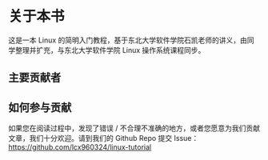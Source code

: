 # 关于本书

这是一本 Linux 的简明入门教程，基于东北大学软件学院石凯老师的讲义，由同学整理并扩充，与东北大学软件学院 Linux 操作系统课程同步。

## 主要贡献者

## 如何参与贡献

如果您在阅读过程中，发现了错误 / 不合理不准确的地方，或者您愿意为我们贡献文章，我们十分欢迎。请到我们的 Github Repo 提交 Issue：https://github.com/lcx960324/linux-tutorial

